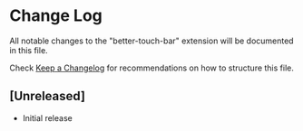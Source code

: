 # Change Log

All notable changes to the "better-touch-bar" extension will be documented in this file.

Check [Keep a Changelog](http://keepachangelog.com/) for recommendations on how to structure this file.

## [Unreleased]

- Initial release